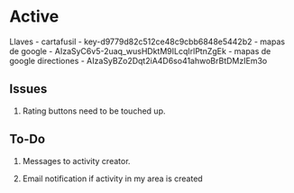 # Active
Llaves - cartafusil - key-d9779d82c512ce48c9cbb6848e5442b2
       - mapas de google - AIzaSyC6v5-2uaq_wusHDktM9ILcqIrlPtnZgEk
       - mapas de google directiones - AIzaSyBZo2Dqt2iA4D6so41ahwoBrBtDMzIEm3o

Issues
---------------------
1. Rating buttons need to be touched up.


To-Do
---------------------
1. Messages to activity creator.

3. Email notification if activity in my area is created


